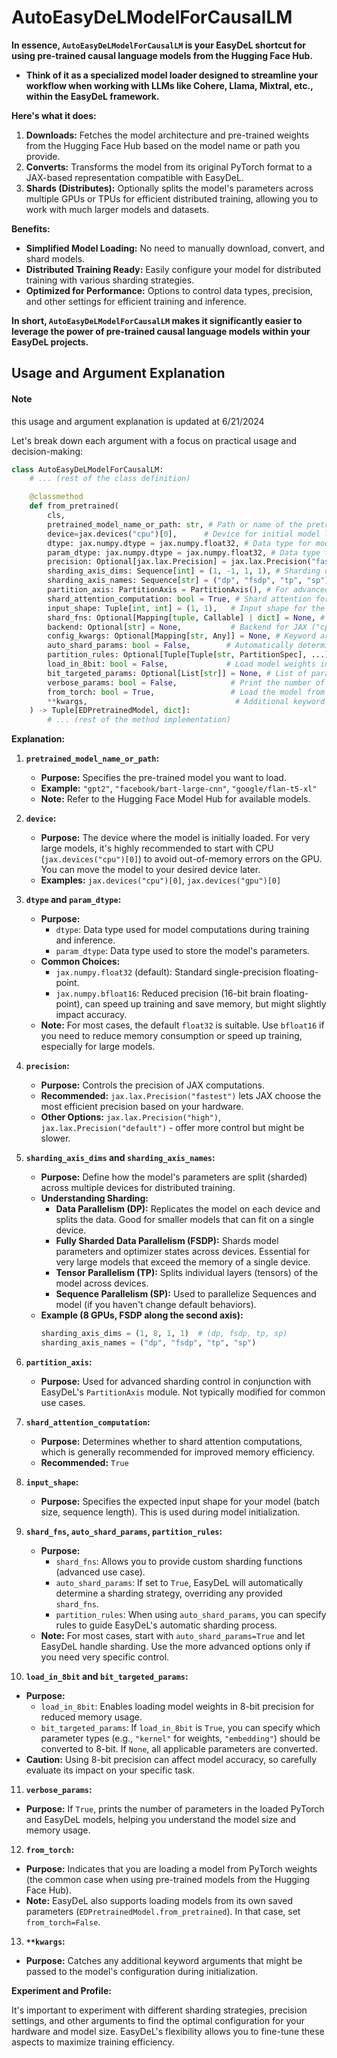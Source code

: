 # AutoEasyDeLModelForCausalLM

**In essence, `AutoEasyDeLModelForCausalLM` is your EasyDeL shortcut for using pre-trained causal language models from the Hugging Face Hub.** 

- **Think of it as a specialized model loader designed to streamline your workflow when working with LLMs like Cohere, Llama, Mixtral, etc., within the EasyDeL framework.**

**Here's what it does:**

1. **Downloads:** Fetches the model architecture and pre-trained weights from the Hugging Face Hub based on the model name or path you provide.
2. **Converts:** Transforms the model from its original PyTorch format to a JAX-based representation compatible with EasyDeL.
3. **Shards (Distributes):**  Optionally splits the model's parameters across multiple GPUs or TPUs for efficient distributed training, allowing you to work with much larger models and datasets. 

**Benefits:**

- **Simplified Model Loading:** No need to manually download, convert, and shard models. 
- **Distributed Training Ready:**  Easily configure your model for distributed training with various sharding strategies.
- **Optimized for Performance:**  Options to control data types, precision, and other settings for efficient training and inference.

**In short, `AutoEasyDeLModelForCausalLM` makes it significantly easier to leverage the power of pre-trained causal language models within your EasyDeL projects.** 


## Usage and Argument Explanation
#### Note
this usage and argument explanation is updated at 6/21/2024



Let's break down each argument with a focus on practical usage and decision-making:

```python
class AutoEasyDeLModelForCausalLM: 
    # ... (rest of the class definition)

    @classmethod
    def from_pretrained(
        cls,
        pretrained_model_name_or_path: str, # Path or name of the pretrained model (e.g., "gpt2", "facebook/bart-large-cnn") 
        device=jax.devices("cpu")[0],      # Device for initial model loading (CPU recommended for large models)
        dtype: jax.numpy.dtype = jax.numpy.float32, # Data type for model computations (float32 is standard)
        param_dtype: jax.numpy.dtype = jax.numpy.float32, # Data type for storing model parameters (float32 is standard)
        precision: Optional[jax.lax.Precision] = jax.lax.Precision("fastest"), # Computational precision (use "fastest" for optimal performance on your hardware)
        sharding_axis_dims: Sequence[int] = (1, -1, 1, 1), # Sharding dimensions for (dp, fsdp, tp, sp)
        sharding_axis_names: Sequence[str] = ("dp", "fsdp", "tp", "sp"), # Names corresponding to sharding dimensions
        partition_axis: PartitionAxis = PartitionAxis(), # For advanced sharding with EasyDeL's PartitionAxis module (usually leave as default) 
        shard_attention_computation: bool = True, # Shard attention for better memory efficiency (recommended: True) 
        input_shape: Tuple[int, int] = (1, 1),   # Input shape for the model (batch size, sequence length), used for initialization
        shard_fns: Optional[Mapping[tuple, Callable] | dict] = None, # Custom sharding functions (advanced use)
        backend: Optional[str] = None,           # Backend for JAX ("cpu", "gpu", "tpu"; usually auto-detected)
        config_kwargs: Optional[Mapping[str, Any]] = None, # Keyword arguments to pass to the model's configuration
        auto_shard_params: bool = False,        # Automatically determine sharding (if True, `shard_fns` are ignored)
        partition_rules: Optional[Tuple[Tuple[str, PartitionSpec], ...]] = None, # Rules for auto-sharding (if `auto_shard_params` is True)
        load_in_8bit: bool = False,             # Load model weights in 8-bit precision (for memory efficiency)
        bit_targeted_params: Optional[List[str]] = None, # List of parameter names to convert to 8-bit (if `load_in_8bit` is True)
        verbose_params: bool = False,            # Print the number of parameters in the loaded models
        from_torch: bool = True,                 # Load the model from PyTorch weights (Hugging Face)
        **kwargs,                                 # Additional keyword arguments passed to the model's initialization 
    ) -> Tuple[EDPretrainedModel, dict]:
        # ... (rest of the method implementation)
```

**Explanation:**

1. **`pretrained_model_name_or_path`:**
   - **Purpose:** Specifies the pre-trained model you want to load.
   - **Example:** `"gpt2"`, `"facebook/bart-large-cnn"`, `"google/flan-t5-xl"`
   - **Note:**  Refer to the Hugging Face Model Hub for available models.

2. **`device`:**
   - **Purpose:**  The device where the model is initially loaded. For very large models, it's highly recommended to start with CPU (`jax.devices("cpu")[0]`) to avoid out-of-memory errors on the GPU. You can move the model to your desired device later. 
   - **Examples:** `jax.devices("cpu")[0]`, `jax.devices("gpu")[0]`

3. **`dtype` and `param_dtype`:**
   - **Purpose:**
     - `dtype`: Data type used for model computations during training and inference. 
     - `param_dtype`: Data type used to store the model's parameters. 
   - **Common Choices:**
     - `jax.numpy.float32` (default): Standard single-precision floating-point.
     - `jax.numpy.bfloat16`:  Reduced precision (16-bit brain floating-point), can speed up training and save memory, but might slightly impact accuracy. 
   - **Note:** For most cases, the default `float32` is suitable. Use `bfloat16` if you need to reduce memory consumption or speed up training, especially for large models.

4. **`precision`:** 
   - **Purpose:** Controls the precision of JAX computations.
   - **Recommended:** `jax.lax.Precision("fastest")` lets JAX choose the most efficient precision based on your hardware.
   - **Other Options:** `jax.lax.Precision("high")`, `jax.lax.Precision("default")` - offer more control but might be slower. 

5. **`sharding_axis_dims` and `sharding_axis_names`:**
   - **Purpose:** Define how the model's parameters are split (sharded) across multiple devices for distributed training.
   - **Understanding Sharding:** 
     - **Data Parallelism (DP):** Replicates the model on each device and splits the data. Good for smaller models that can fit on a single device.
     - **Fully Sharded Data Parallelism (FSDP):**  Shards model parameters and optimizer states across devices.  Essential for very large models that exceed the memory of a single device. 
     - **Tensor Parallelism (TP):** Splits individual layers (tensors) of the model across devices.
     - **Sequence Parallelism (SP):**  Used to parallelize Sequences and model (if you haven't change default behaviors).
   - **Example (8 GPUs, FSDP along the second axis):**
      ```python
      sharding_axis_dims = (1, 8, 1, 1)  # (dp, fsdp, tp, sp)
      sharding_axis_names = ("dp", "fsdp", "tp", "sp") 
      ```

6. **`partition_axis`:**
   - **Purpose:** Used for advanced sharding control in conjunction with EasyDeL's `PartitionAxis` module. Not typically modified for common use cases. 

7. **`shard_attention_computation`:**
   - **Purpose:**  Determines whether to shard attention computations, which is generally recommended for improved memory efficiency.
   - **Recommended:** `True` 

8. **`input_shape`:**
   - **Purpose:**  Specifies the expected input shape for your model (batch size, sequence length). This is used during model initialization.

9. **`shard_fns`, `auto_shard_params`, `partition_rules`:**
   - **Purpose:** 
     - `shard_fns`: Allows you to provide custom sharding functions (advanced use case).
     - `auto_shard_params`:  If set to `True`, EasyDeL will automatically determine a sharding strategy, overriding any provided `shard_fns`.
     - `partition_rules`: When using `auto_shard_params`, you can specify rules to guide EasyDeL's automatic sharding process. 
   - **Note:** For most cases, start with `auto_shard_params=True` and let EasyDeL handle sharding. Use the more advanced options only if you need very specific control.

10. **`load_in_8bit` and `bit_targeted_params`:**
   - **Purpose:**
     - `load_in_8bit`: Enables loading model weights in 8-bit precision for reduced memory usage. 
     - `bit_targeted_params`: If `load_in_8bit` is `True`, you can specify which parameter types (e.g., `"kernel"` for weights, `"embedding"`) should be converted to 8-bit. If `None`, all applicable parameters are converted.
   - **Caution:** Using 8-bit precision can affect model accuracy, so carefully evaluate its impact on your specific task.

11. **`verbose_params`:**
   - **Purpose:** If `True`, prints the number of parameters in the loaded PyTorch and EasyDeL models, helping you understand the model size and memory usage.

12. **`from_torch`:**
   - **Purpose:** Indicates that you are loading a model from PyTorch weights (the common case when using pre-trained models from the Hugging Face Hub).
   - **Note:** EasyDeL also supports loading models from its own saved parameters (`EDPretrainedModel.from_pretrained`). In that case, set `from_torch=False`. 

13. **`**kwargs`:**
   - **Purpose:** Catches any additional keyword arguments that might be passed to the model's configuration during initialization.

**Experiment and Profile:**

It's important to experiment with different sharding strategies, precision settings, and other arguments to find the optimal configuration for your hardware and model size. EasyDeL's flexibility allows you to fine-tune these aspects to maximize training efficiency.
